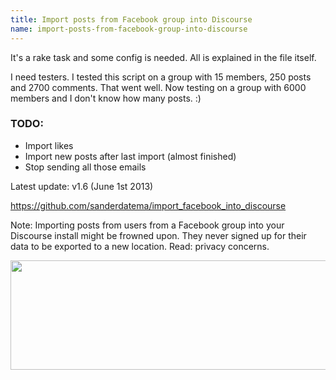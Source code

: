 ```yaml
---
title: Import posts from Facebook group into Discourse
name: import-posts-from-facebook-group-into-discourse
---
```


It's a rake task and some config is needed. All is explained in the file itself.

I need testers. I tested this script on a group with 15 members, 250 posts and 2700 comments. That went well. Now testing on a group with 6000 members and I don't know how many posts. :)

### TODO:
* Import likes
* Import new posts after last import (almost finished)
* Stop sending all those emails

Latest update: v1.6 (June 1st 2013)

https://github.com/sanderdatema/import_facebook_into_discourse

Note:
Importing posts from users from a Facebook group into your Discourse install might be frowned upon. They never signed up for their data to be exported to a new location. Read: privacy concerns.

<img src="/uploads/meta_discourse/864/a39dd8d9b5a7768a.png" width="690" height="175">
